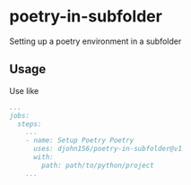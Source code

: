# poetry-in-subfolder

Setting up a poetry environment in a subfolder

## Usage

Use like

```yaml
...
jobs:
  steps:
    ...
    - name: Setup Poetry Poetry
      uses: djohn156/poetry-in-subfolder@v1
      with:
        path: path/to/python/project
    ...
```
